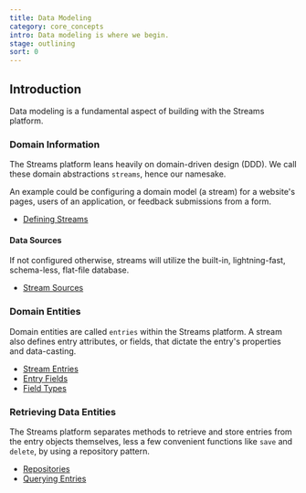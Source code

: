 ```yaml
---
title: Data Modeling
category: core_concepts
intro: Data modeling is where we begin.
stage: outlining
sort: 0
---
```


## Introduction

Data modeling is a fundamental aspect of building with the Streams platform.

### Domain Information

The Streams platform leans heavily on domain-driven design (DDD). We call these domain abstractions `streams`, hence our namesake.

An example could be configuring a domain model (a stream) for a website's pages, users of an application, or feedback submissions from a form.

- [Defining Streams](/docs/core/streams#defining-streams)

#### Data Sources

If not configured otherwise, streams will utilize the built-in, lightning-fast, schema-less, flat-file database.

- [Stream Sources](/docs/core/sources)

### Domain Entities

Domain entities are called `entries` within the Streams platform. A stream also defines entry attributes, or fields, that dictate the entry's properties and data-casting.

- [Stream Entries](/docs/core/entries)
- [Entry Fields](/docs/core/fields)
- [Field Types](/docs/core/fields#field-types)

### Retrieving Data Entities

The Streams platform separates methods to retrieve and store entries from the entry objects themselves, less a few convenient functions like `save` and `delete`, by using a repository pattern.

- [Repositories](/docs/core/repositories)
- [Querying Entries](/docs/core/querying)
